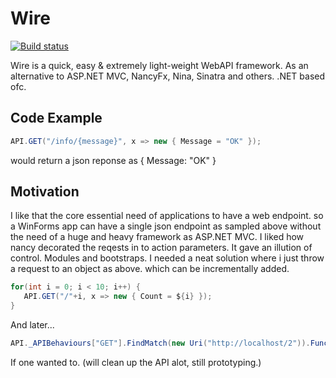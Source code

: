 # Wire

[![Build status](https://ci.appveyor.com/api/projects/status/2e55pfc8xbehpg33?svg=true)](https://ci.appveyor.com/project/SperoSophia/wire)

Wire is a quick, easy & extremely light-weight WebAPI framework. As an alternative to ASP.NET MVC, NancyFx, Nina, Sinatra and others. .NET based ofc.

## Code Example

```cs
API.GET("/info/{message}", x => new { Message = "OK" });
```

would return a json reponse as { Message: "OK" }

## Motivation

I like that the core essential need of applications to have a web endpoint. so a WinForms app can have a single json endpoint as sampled above
without the need of a huge and heavy framework as ASP.NET MVC.
I liked how nancy decorated the reqests in to action parameters. It gave an illution of control.
Modules and bootstraps.
I needed a neat solution where i just throw a request to an object as above. which can be incrementally added.

```cs
for(int i = 0; i < 10; i++) {
   API.GET("/"+i, x => new { Count = ${i} });
}
```

And later...

```cs
API._APIBehaviours["GET"].FindMatch(new Uri("http://localhost/2")).Function = x => new { Changed = true };
```

If one wanted to. (will clean up the API alot, still prototyping.)
